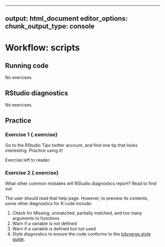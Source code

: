 
---
output: html_document
editor_options:
  chunk_output_type: console
---

# Workflow: scripts

## Running code

No exercises

## RStudio diagnostics

No exercises

## Practice

### Exercise 1 {.exercise}

<div class='question'>
Go to the RStudio Tips twitter account, <https://twitter.com/rstudiotips> and find one tip that looks interesting. Practice using it!
</div>

Exercise left to reader.

### Exercise 2 {.exercise}

<div class='question'>
What other common mistakes will RStudio diagnostics report?
Read <https://support.rstudio.com/hc/en-us/articles/205753617-Code-Diagnostics> to find out.
</div>

The user should read that help page. However, to preview its contents, some other diagnostics for R code include:

1.  Check for Missing, unmatched, partially matched, and too many arguments to functions
1.  Warn if a variable is not defined
1.  Warn if a variable is defined but not used
1.  Style diagnostics to ensure the code conforms to the [tidyverse style guide](http://adv-r.had.co.nz/Style.html).

